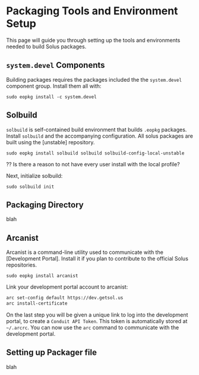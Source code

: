 # Packaging Tools and Environment Setup

This page will guide you through setting up the tools and environments needed to build Solus packages.


## `system.devel` Components

Building packages requires the packages included the the `system.devel` component group. Install them all with:

`sudo eopkg install -c system.devel`

## Solbuild

`solbuild` is self-contained build environment that builds `.eopkg` packages. Install `solbuild` and the accompanying configuration. All solus packages are built using the [unstable] repository.

`sudo eopkg install solbuild solbuild solbuild-config-local-unstable`

?? Is there a reason to not have every user install with the local profile?

Next, initialize solbuild:

`sudo solbuild init`

## Packaging Directory

blah

## Arcanist

Arcanist is a command-line utility used to communicate with the [Development Portal]. Install it if you plan to contribute to the official Solus repositories.

`sudo eopkg install arcanist`

Link your development portal account to arcanist:

``` bash
arc set-config default https://dev.getsol.us
arc install-certificate
```

On the last step you will be given a unique link to log into the development portal, to create a `Conduit API Token`. This token is automatically stored at `~/.arcrc`. You can now use the `arc` command to communicate with the development portal.

## Setting up Packager file

blah
